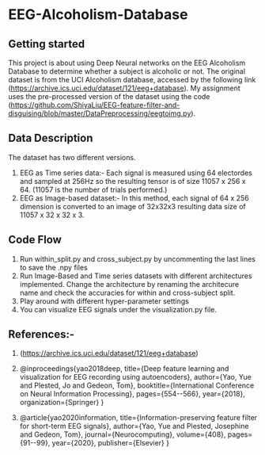 # EEG-Alcoholism-Database

## Getting started

This project is about using Deep Neural networks on the EEG Alcoholism Database to determine whether a subject is alcoholic or not. The original dataset is from the UCI Alcoholism database, accessed by the following link (https://archive.ics.uci.edu/dataset/121/eeg+database). My assignment uses the pre-processed version of the dataset using the code (https://github.com/ShiyaLiu/EEG-feature-filter-and-disguising/blob/master/DataPreprocessing/eegtoimg.py).
## Data Description

The dataset has two different versions. 

1) EEG as Time series data:- Each signal is measured using 64 electordes and sampled at 256Hz so the resulting tensor is of size 11057 x 256 x 64. (11057 is the number of trials performed.)
2) EEG as Image-based dataset:- In this method, each signal of 64 x 256 dimension is converted to an image of 32x32x3 resulting data size of 11057 x 32 x 32 x 3.

## Code Flow
1) Run within_split.py and cross_subject.py by uncommenting the last lines to save the .npy files
2) Run Image-Based and Time series datasets with different architectures implemented. Change the architecture by renaming the architecure name and check the accuracies for within and cross-subject split.
3) Play around with different hyper-parameter settings
4) You can visualize EEG signals under the visualization.py file.


## References:-

1) (https://archive.ics.uci.edu/dataset/121/eeg+database)
2) @inproceedings{yao2018deep,
  title={Deep feature learning and visualization for EEG recording using autoencoders},
  author={Yao, Yue and Plested, Jo and Gedeon, Tom},
  booktitle={International Conference on Neural Information Processing},
  pages={554--566},
  year={2018},
  organization={Springer}
}

3) @article{yao2020information,
  title={Information-preserving feature filter for short-term EEG signals},
  author={Yao, Yue and Plested, Josephine and Gedeon, Tom},
  journal={Neurocomputing},
  volume={408},
  pages={91--99},
  year={2020},
  publisher={Elsevier}
}
